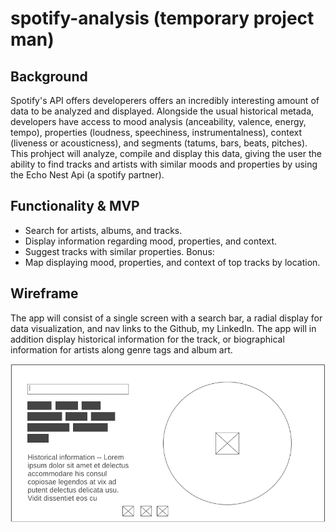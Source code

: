 # spotify-analysis (temporary project man)

## Background

Spotify's API offers developerers offers an incredibly interesting amount of data to be analyzed and displayed.
Alongside the usual historical metada, developers have access to mood analysis (anceability, valence, energy, tempo),
properties (loudness, speechiness, instrumentalness), context (liveness or acousticness), and 
segments (tatums, bars, beats, pitches). This prohject will analyze, compile and display this data, giving the user the ability
to find tracks and artists with similar moods and properties by using the Echo Nest Api (a spotify partner). 

## Functionality & MVP 

* Search for artists, albums, and tracks.
* Display information regarding mood, properties, and context. 
* Suggest tracks with similar properties. 
Bonus: 
* Map displaying mood, properties, and context of top tracks by location. 

## Wireframe

The app will consist of a single screen with a search bar, a radial display for data visualization, and 
nav links to the Github, my LinkedIn. The app will in addition display historical information for the track, or biographical 
information for artists along genre tags and album art. 

![wireframe](https://github.com/acuccu/spotify-analysis/blob/master/src/assets/Screen%20Shot%202020-03-01%20at%2010.54.43%20PM.png)

